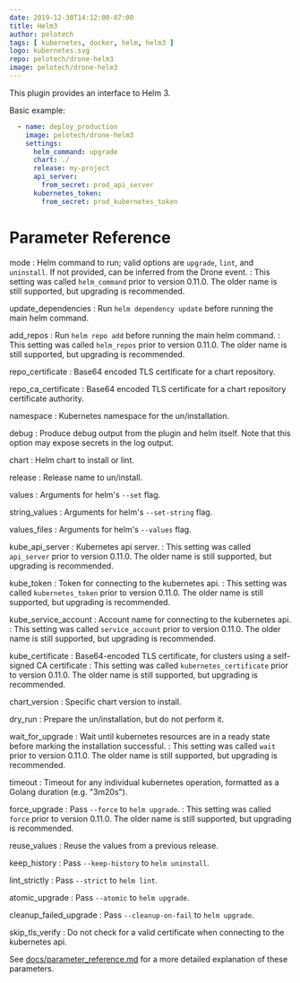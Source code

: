 ```yaml
---
date: 2019-12-30T14:12:00-07:00
title: Helm3
author: pelotech
tags: [ kubernetes, docker, helm, helm3 ]
logo: kubernetes.svg
repo: pelotech/drone-helm3
image: pelotech/drone-helm3
---
```


This plugin provides an interface to Helm 3.

Basic example:

```yaml
  - name: deploy_production
    image: pelotech/drone-helm3
    settings:
      helm_command: upgrade
      chart: ./
      release: my-project
      api_server:
        from_secret: prod_api_server
      kubernetes_token:
        from_secret: prod_kubernetes_token
```

# Parameter Reference

mode
: Helm command to run; valid options are `upgrade`, `lint`, and `uninstall`. If not provided, can be inferred from the Drone event.
: This setting was called `helm_command` prior to version 0.11.0. The older name is still supported, but upgrading is recommended.

update_dependencies
: Run `helm dependency update` before running the main helm command.

add_repos
: Run `helm repo add` before running the main helm command.
: This setting was called `helm_repos` prior to version 0.11.0. The older name is still supported, but upgrading is recommended.

repo_certificate
: Base64 encoded TLS certificate for a chart repository.

repo_ca_certificate
: Base64 encoded TLS certificate for a chart repository certificate authority.

namespace
: Kubernetes namespace for the un/installation.

debug
: Produce debug output from the plugin and helm itself. Note that this option may expose secrets in the log output.

chart
: Helm chart to install or lint.

release
: Release name to un/install.

values
: Arguments for helm's `--set` flag.

string_values
: Arguments for helm's `--set-string` flag.

values_files
: Arguments for helm's `--values` flag.

kube_api_server
: Kubernetes api server.
: This setting was called `api_server` prior to version 0.11.0. The older name is still supported, but upgrading is recommended.

kube_token
: Token for connecting to the kubernetes api.
: This setting was called `kubernetes_token` prior to version 0.11.0. The older name is still supported, but upgrading is recommended.

kube_service_account
: Account name for connecting to the kubernetes api.
: This setting was called `service_account` prior to version 0.11.0. The older name is still supported, but upgrading is recommended.

kube_certificate
: Base64-encoded TLS certificate, for clusters using a self-signed CA certificate
: This setting was called `kubernetes_certificate` prior to version 0.11.0. The older name is still supported, but upgrading is recommended.

chart_version
: Specific chart version to install.

dry_run
: Prepare the un/installation, but do not perform it.

wait_for_upgrade
: Wait until kubernetes resources are in a ready state before marking the installation successful.
: This setting was called `wait` prior to version 0.11.0. The older name is still supported, but upgrading is recommended.

timeout
: Timeout for any individual kubernetes operation, formatted as a Golang duration (e.g. "3m20s").

force_upgrade
: Pass `--force` to `helm upgrade`.
: This setting was called `force` prior to version 0.11.0. The older name is still supported, but upgrading is recommended.

reuse_values
: Reuse the values from a previous release.

keep_history
: Pass `--keep-history` to `helm uninstall`.

lint_strictly
: Pass `--strict` to `helm lint`.

atomic_upgrade
: Pass `--atomic` to `helm upgrade`.

cleanup_failed_upgrade
: Pass `--cleanup-on-fail` to `helm upgrade`.

skip_tls_verify
: Do not check for a valid certificate when connecting to the kubernetes api.

See [docs/parameter_reference.md](https://github.com/pelotech/drone-helm3/blob/master/docs/parameter_reference.md) for a more detailed explanation of these parameters.
